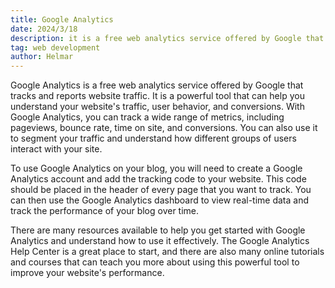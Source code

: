 ```yaml
---
title: Google Analytics
date: 2024/3/18
description: it is a free web analytics service offered by Google that tracks and reports website traffic. 
tag: web development
author: Helmar
---
```


Google Analytics is a free web analytics service offered by Google that tracks and reports website traffic. It is a powerful tool that can help you understand your website's traffic, user behavior, and conversions. With Google Analytics, you can track a wide range of metrics, including pageviews, bounce rate, time on site, and conversions. You can also use it to segment your traffic and understand how different groups of users interact with your site.

To use Google Analytics on your blog, you will need to create a Google Analytics account and add the tracking code to your website. This code should be placed in the header of every page that you want to track. You can then use the Google Analytics dashboard to view real-time data and track the performance of your blog over time.

There are many resources available to help you get started with Google Analytics and understand how to use it effectively. The Google Analytics Help Center is a great place to start, and there are also many online tutorials and courses that can teach you more about using this powerful tool to improve your website's performance.

